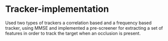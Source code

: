 # Tracker-implementation
Used two types of trackers a correlation based and a frequency based tracker, using MMSE and implemented a pre-screener for extracting a set of features
in order to track the target when an occlusion is present.

